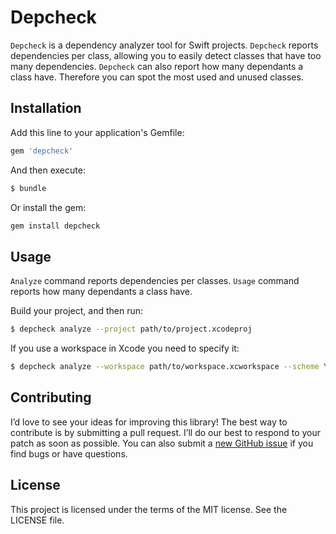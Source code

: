 # Depcheck

`Depcheck` is a dependency analyzer tool for Swift projects. `Depcheck` reports dependencies per class, allowing you to easily detect classes that have too many dependencies. `Depcheck` can also report how many dependants a class have. Therefore you can spot the most used and unused classes.

## Installation

Add this line to your application's Gemfile:

```ruby
gem 'depcheck'
```

And then execute:

```sh
$ bundle
```

Or install the gem:

```sh
gem install depcheck
```

## Usage

`Analyze` command reports dependencies per classes. `Usage` command reports how many dependants a class have.

Build your project, and then run:

```sh
$ depcheck analyze --project path/to/project.xcodeproj

```

If you use a workspace in Xcode you need to specify it:

```sh
$ depcheck analyze --workspace path/to/workspace.xcworkspace --scheme YourXcodeSchemeName
```

## Contributing

I’d love to see your ideas for improving this library! The best way to contribute is by submitting a pull request. I’ll do our best to respond to your patch as soon as possible. You can also submit a [new GitHub issue](https://github.com/wojteklu/depcheck/issues/new) if you find bugs or have questions.

## License

This project is licensed under the terms of the MIT license. See the LICENSE file.
